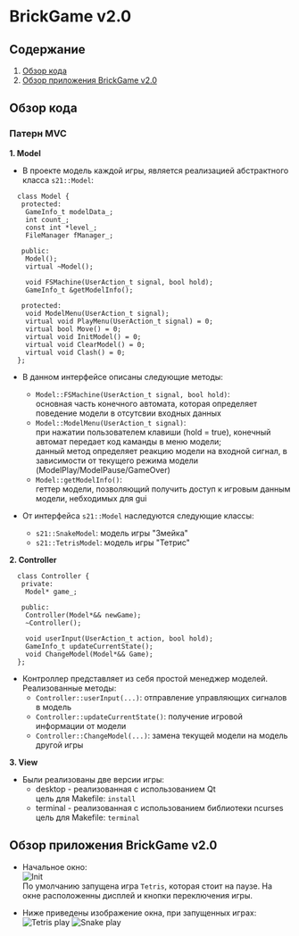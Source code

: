 # BrickGame v2.0

## Содержание

1. [Обзор кода](#обзор-кода)
2. [Обзор приложения BrickGame v2.0](#обзор-приложения-smartcalc-v10)


## Обзор кода  

### Патерн MVC  

**1. Model**  

- В проекте модель каждой игры, является реализацией абстрактного класса `s21::Model`:  
```
  class Model {
   protected:
    GameInfo_t modelData_;
    int count_;
    const int *level_;
    FileManager fManager_;

   public:
    Model();
    virtual ~Model();

    void FSMachine(UserAction_t signal, bool hold);
    GameInfo_t &getModelInfo();

   protected:
    void ModelMenu(UserAction_t signal);
    virtual void PlayMenu(UserAction_t signal) = 0;
    virtual bool Move() = 0;
    virtual void InitModel() = 0;
    virtual void ClearModel() = 0;
    virtual void Clash() = 0;
  };
```

- В данном интерфейсе описаны следующие методы:  
  - `Model::FSMachine(UserAction_t signal, bool hold)`:  
  основная часть конечного автомата, которая определяет поведение модели в отсутсвии входных данных  
  - `Model::ModelMenu(UserAction_t signal)`:  
  при нажатии пользователем клавиши (hold = true), конечный автомат передает код каманды в меню модели;  
  данный метод определяет реакцию модели на входной сигнал, в зависимости от текущего режима модели (ModelPlay/ModelPause/GameOver)  
  - `Model::getModelInfo()`:  
  геттер модели, позволяющий получить доступ к игровым данным модели, небходимых для gui  

- От интерфейса `s21::Model` наследуются следующие классы:  
  - `s21::SnakeModel`: модель игры "Змейка"  
  - `s21::TetrisModel`: модель игры "Тетрис"  

**2. Controller**  

```
  class Controller {
   private:
    Model* game_;

   public:
    Controller(Model*&& newGame);
    ~Controller();

    void userInput(UserAction_t action, bool hold);
    GameInfo_t updateCurrentState();
    void ChangeModel(Model*&& Game);
  };
```

- Контроллер представляет из себя простой менеджер моделей. Реализованные методы:  
  - `Controller::userInput(...)`: отправление управляющих сигналов в модель  
  - `Controller::updateCurrentState()`: получение игровой информации от модели  
  - `Controller::ChangeModel(...)`: замена текущей модели на модель другой игры  

**3. View**

- Были реализованы две версии игры:
  - desktop - реализованная с использованием Qt  
  цель для Makefile: `install`
  - terminal - реализованная с использованием библиотеки ncurses  
  цель для Makefile: `terminal`

## Обзор приложения BrickGame v2.0  

- Начальное окно:  
  ![Init](image/image.png)  
  По умолчанию запущена игра `Tetris`, которая стоит на паузе. На окне расположенны дисплей и кнопки переключения игры.  

- Ниже приведены изображение окна, при запущенных играх:  
  ![Tetris play](image/image-1.png)
  ![Snake play](image/image-2.png)

